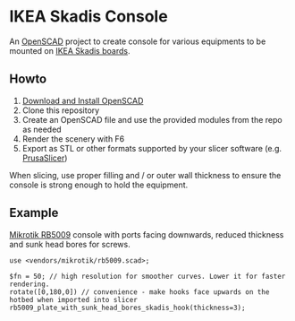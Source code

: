 # IKEA Skadis Console
An [OpenSCAD](https://openscad.org/) project to create console for various equipments
to be mounted on [IKEA Skadis boards](https://www.ikea.com/us/en/cat/skadis-series-37813).

## Howto
1. [Download and Install OpenSCAD](https://openscad.org/downloads.html)
2. Clone this repository
3. Create an OpenSCAD file and use the provided modules from the repo as needed
4. Render the scenery with F6
5. Export as STL or other formats supported by your slicer software 
   (e.g. [PrusaSlicer](https://www.prusa3d.com/prusaslicer/))

When slicing, use proper filling and / or outer wall thickness to
ensure the console is strong enough to hold the equipment.

## Example
[Mikrotik RB5009](https://mikrotik.com/product/rb5009ug_s_in) console with ports facing downwards, reduced thickness and sunk head bores for screws.
```
use <vendors/mikrotik/rb5009.scad>;

$fn = 50; // high resolution for smoother curves. Lower it for faster rendering.
rotate([0,180,0]) // convenience - make hooks face upwards on the hotbed when imported into slicer
rb5009_plate_with_sunk_head_bores_skadis_hook(thickness=3);
```